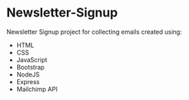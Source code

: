 # Newsletter-Signup
Newsletter Signup project for collecting emails created using:
- HTML
- CSS
- JavaScript
- Bootstrap
- NodeJS
- Express
- Mailchimp API
